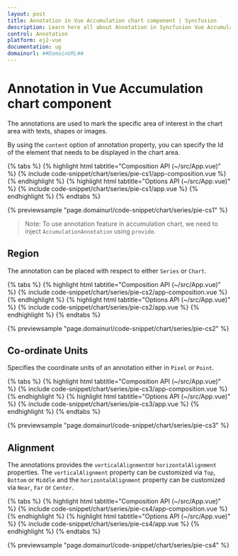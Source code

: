 ```yaml
---
layout: post
title: Annotation in Vue Accumulation chart component | Syncfusion
description: Learn here all about Annotation in Syncfusion Vue Accumulation chart component of Syncfusion Essential JS 2 and more.
control: Annotation 
platform: ej2-vue
documentation: ug
domainurl: ##DomainURL##
---
```


# Annotation in Vue Accumulation chart component

The annotations are used to mark the specific area of interest in the chart area with texts, shapes or images.

<!-- markdownlint-disable MD033 -->

By using the <code>content</code> option of annotation property, you can specify the Id of the element that needs
to be displayed in the chart area.

{% tabs %}
{% highlight html tabtitle="Composition API (~/src/App.vue)" %}
{% include code-snippet/chart/series/pie-cs1/app-composition.vue %}
{% endhighlight %}
{% highlight html tabtitle="Options API (~/src/App.vue)" %}
{% include code-snippet/chart/series/pie-cs1/app.vue %}
{% endhighlight %}
{% endtabs %}
        
{% previewsample "page.domainurl/code-snippet/chart/series/pie-cs1" %}

>Note: To use annotation feature in accumulation chart, we need to inject `AccumulationAnnotation` using `provide`.

## Region

The annotation can be placed with respect to either `Series` or `Chart`.

{% tabs %}
{% highlight html tabtitle="Composition API (~/src/App.vue)" %}
{% include code-snippet/chart/series/pie-cs2/app-composition.vue %}
{% endhighlight %}
{% highlight html tabtitle="Options API (~/src/App.vue)" %}
{% include code-snippet/chart/series/pie-cs2/app.vue %}
{% endhighlight %}
{% endtabs %}
        
{% previewsample "page.domainurl/code-snippet/chart/series/pie-cs2" %}

## Co-ordinate Units

Specifies the coordinate units of an annotation either in `Pixel` or `Point`.

{% tabs %}
{% highlight html tabtitle="Composition API (~/src/App.vue)" %}
{% include code-snippet/chart/series/pie-cs3/app-composition.vue %}
{% endhighlight %}
{% highlight html tabtitle="Options API (~/src/App.vue)" %}
{% include code-snippet/chart/series/pie-cs3/app.vue %}
{% endhighlight %}
{% endtabs %}
        
{% previewsample "page.domainurl/code-snippet/chart/series/pie-cs3" %}

## Alignment

The annotations provides the `verticalAlignment`or `horizontalAlignment` properties. The `verticalAlignment` property can be customized via `Top`, `Bottom` or `Middle` and the `horizontalAlignment` property can be customized via `Near`, `Far` or `Center`.

{% tabs %}
{% highlight html tabtitle="Composition API (~/src/App.vue)" %}
{% include code-snippet/chart/series/pie-cs4/app-composition.vue %}
{% endhighlight %}
{% highlight html tabtitle="Options API (~/src/App.vue)" %}
{% include code-snippet/chart/series/pie-cs4/app.vue %}
{% endhighlight %}
{% endtabs %}
        
{% previewsample "page.domainurl/code-snippet/chart/series/pie-cs4" %}